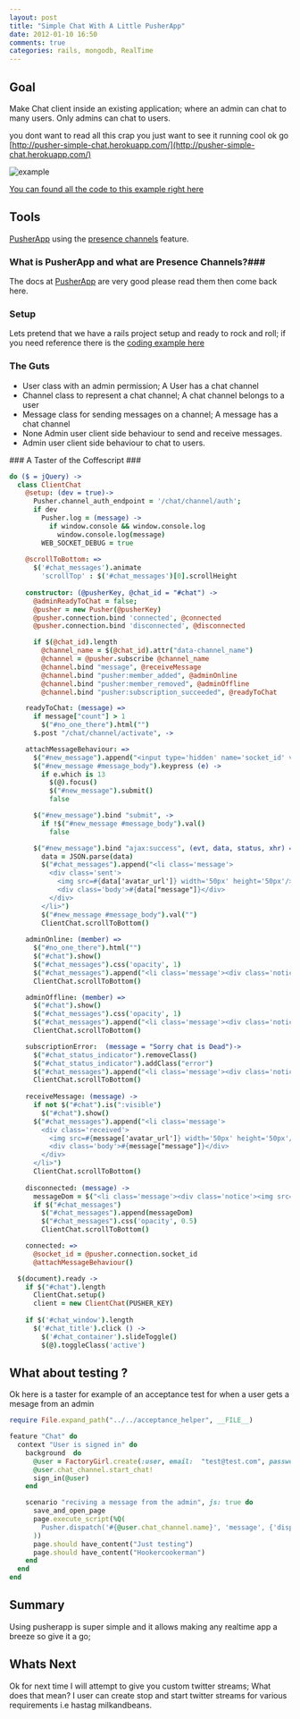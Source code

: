 ```yaml
---
layout: post
title: "Simple Chat With A Little PusherApp"
date: 2012-01-10 16:50
comments: true
categories: rails, mongodb, RealTime
---
```


## Goal ##

Make Chat client inside an existing application; where an admin can chat to many users. Only admins can chat to users.

you dont want to read all this crap you just want to see it running cool
ok go [http://pusher-simple-chat.herokuapp.com/](http://pusher-simple-chat.herokuapp.com/)

![example](http://pusher-simple-chat.herokuapp.com/assets/example.png)

[You can found all the code to this example right here](https://github.com/hookercookerman/simple-chat)

## Tools ##

[PusherApp](http://pusherapp.com) using the [presence channels](http://pusher.com/docs/client_api_guide/client_presence_events) feature.

### What is PusherApp and what are Presence Channels?###

The docs at [PusherApp](http://pusherapp.com) are very good please read them then come back here.

### Setup ###

Lets pretend that we have a rails project setup and ready to rock and
roll; if you need reference there is the [coding example here](https://github.com/hookercookerman/simple-chat)

### The Guts ###

* User class with an admin permission; A User has a chat channel
* Channel class to represent a chat channel; A chat channel belongs to a user
* Message class for sending messages on a channel; A message has a chat channel
* None Admin user client side behaviour to send and receive messages.
* Admin user client side behaviour to chat to users.

### A Taster of the Coffescript ###

``` coffeescript
do ($ = jQuery) ->  
  class ClientChat
    @setup: (dev = true)->
      Pusher.channel_auth_endpoint = '/chat/channel/auth';
      if dev
        Pusher.log = (message) ->
          if window.console && window.console.log
            window.console.log(message)
        WEB_SOCKET_DEBUG = true 
       
    @scrollToBottom: =>
      $('#chat_messages').animate
        'scrollTop' : $('#chat_messages')[0].scrollHeight
      
    constructor: (@pusherKey, @chat_id = "#chat") ->
      @adminReadyToChat = false;
      @pusher = new Pusher(@pusherKey)
      @pusher.connection.bind 'connected', @connected
      @pusher.connection.bind 'disconnected', @disconnected

      if $(@chat_id).length
        @channel_name = $(@chat_id).attr("data-channel_name")
        @channel = @pusher.subscribe @channel_name
        @channel.bind "message", @receiveMessage
        @channel.bind "pusher:member_added", @adminOnline
        @channel.bind "pusher:member_removed", @adminOffline
        @channel.bind "pusher:subscription_succeeded", @readyToChat

    readyToChat: (message) =>
      if message["count"] > 1
        $("#no_one_there").html("")
      $.post "/chat/channel/activate", ->

    attachMessageBehaviour: =>
      $("#new_message").append("<input type='hidden' name='socket_id' value=#{@socket_id} />")
      $("#new_message #message_body").keypress (e) ->
        if e.which is 13
          $(@).focus()
          $("#new_message").submit()
          false

      $("#new_message").bind "submit", ->
        if !$("#new_message #message_body").val()
          false

      $("#new_message").bind "ajax:success", (evt, data, status, xhr) =>
        data = JSON.parse(data)
        $("#chat_messages").append("<li class='message'>
          <div class='sent'>
            <img src=#{data['avatar_url']} width='50px' height='50px'/><div class='display-name'>Me, #{data["created_at"]}</div>
            <div class='body'>#{data["message"]}</div>
          </div>
        </li>")
        $("#new_message #message_body").val("")
        ClientChat.scrollToBottom()
        
    adminOnline: (member) =>
      $("#no_one_there").html("")
      $("#chat").show()
      $("#chat_messages").css('opacity', 1)
      $("#chat_messages").append("<li class='message'><div class='notice'><img src=#{member['info']['avatar_url']} width='50px' height='50px'/>#{member['info']['display_name']} is online to chat</div></li>")
      ClientChat.scrollToBottom()

    adminOffline: (member) =>
      $("#chat").show()
      $("#chat_messages").css('opacity', 1)
      $("#chat_messages").append("<li class='message'><div class='notice'><img src=#{member['info']['avatar_url']} width='50px' height='50px'/>#{member['info']['display_name']} is offfline </div></li>")
      ClientChat.scrollToBottom()

    subscriptionError:  (message = "Sorry chat is Dead")->
      $("#chat_status_indicator").removeClass()
      $("#chat_status_indicator").addClass("error")
      $("#chat_messages").append("<li class='message'><div class='notice'>#{message}</div></li>")
      ClientChat.scrollToBottom()
      
    receiveMessage: (message) ->
      if not $("#chat").is(":visible")
        $("#chat").show()
      $("#chat_messages").append("<li class='message'>
        <div class='received'>
          <img src=#{message['avatar_url']} width='50px' height='50px'/><div class='display-name'>#{message['display_name']}, #{message["created_at"]}</div>
          <div class='body'>#{message["message"]}</div>
        </div>
      </li>")
      ClientChat.scrollToBottom()
      
    disconnected: (message) ->
      messageDom = $("<li class='message'><div class='notice'><img src=#{message['avatar_url']} width='50px' height='50px'/>#{message['message']}</div></li>")
      if $("#chat_messages")
        $("#chat_messages").append(messageDom)
        $("#chat_messages").css('opacity', 0.5)
        ClientChat.scrollToBottom()

    connected: =>
      @socket_id = @pusher.connection.socket_id
      @attachMessageBehaviour()

  $(document).ready ->
    if $("#chat").length
      ClientChat.setup()
      client = new ClientChat(PUSHER_KEY)
      
    if $('#chat_window').length
      $('#chat_title').click () -> 
        $('#chat_container').slideToggle()
        $(@).toggleClass('active')

```


## What about testing ? ##

Ok here is a taster for example of an acceptance test for when a user
gets a mesage from an admin

```ruby
require File.expand_path("../../acceptance_helper", __FILE__)

feature "Chat" do
  context "User is signed in" do
    background  do
      @user = FactoryGirl.create(:user, email:  "test@test.com", password: "testing123", password_confirmation: "testing123")
      @user.chat_channel.start_chat!
      sign_in(@user)
    end

    scenario "reciving a message from the admin", js: true do
      save_and_open_page
      page.execute_script(%Q(
        Pusher.dispatch('#{@user.chat_channel.name}', 'message', {'display_name': 'Hookercookerman', 'message':'Just testing', 'channel_name' : '#{@user.chat_channel.name}'});
      ))
      page.should have_content("Just testing")
      page.should have_content("Hookercookerman")
    end
  end
end
```

## Summary ##

Using pusherapp is super simple and it allows making any realtime app a
breeze so give it a go; 

## Whats Next ##

Ok for next time I will attempt to give you custom twitter streams;
What does that mean? I user can create stop and start twitter streams
for various requirements i.e hastag milkandbeans.
